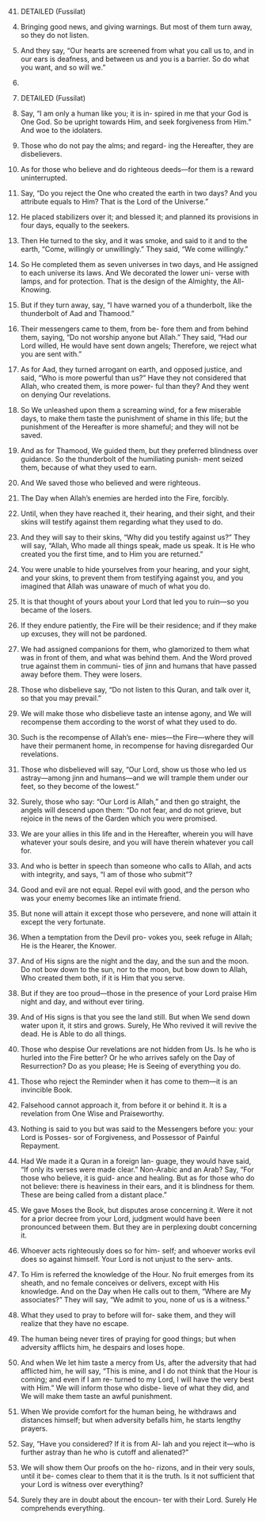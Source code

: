 41. DETAILED (Fussilat)

<!-- 1. Ha, Meem. A revelation from the Most Gracious, the
Most Merciful.
3. A Scripture whose Verses are detailed, a
Quran in Arabic for people who know. -->
4. Bringing good news, and giving warnings.
But most of them turn away, so they do not
listen.

5. And they say, “Our hearts are screened
from what you call us to, and in our ears is
deafness, and between us and you is a barrier.
So do what you want, and so will we.”
2.
18141. DETAILED (Fussilat)
6. Say, “I am only a human like you; it is in-
spired in me that your God is One God. So be
upright towards Him, and seek forgiveness
from Him.” And woe to the idolaters.
7. Those who do not pay the alms; and regard-
ing the Hereafter, they are disbelievers.
8. As for those who believe and do righteous
deeds—for them is a reward uninterrupted.
9. Say, “Do you reject the One who created the
earth in two days? And you attribute equals
to Him? That is the Lord of the Universe.”
10. He placed stabilizers over it; and blessed it;
and planned its provisions in four days,
equally to the seekers.
11. Then He turned to the sky, and it was
smoke, and said to it and to the earth, “Come,
willingly or unwillingly.” They said, “We
come willingly.”

12. So He completed them as seven universes
in two days, and He assigned to each universe
its laws. And We decorated the lower uni-
verse with lamps, and for protection. That is
the design of the Almighty, the All-Knowing.
13. But if they turn away, say, “I have warned
you of a thunderbolt, like the thunderbolt of
Aad and Thamood.”
14. Their messengers came to them, from be-
fore them and from behind them, saying, “Do
not worship anyone but Allah.” They said,
“Had our Lord willed, He would have sent
down angels; Therefore, we reject what you
are sent with.”
15. As for Aad, they turned arrogant on earth,
and opposed justice, and said, “Who is more
powerful than us?” Have they not considered
that Allah, who created them, is more power-
ful than they? And they went on denying Our
revelations.
16. So We unleashed upon them a screaming
wind, for a few miserable days, to make them
taste the punishment of shame in this life; but
the punishment of the Hereafter is more
shameful; and they will not be saved.
17. And as for Thamood, We guided them, but
they preferred blindness over guidance. So
the thunderbolt of the humiliating punish-
ment seized them, because of what they used
to earn.
18. And We saved those who believed and
were righteous.
19. The Day when Allah’s enemies are herded
into the Fire, forcibly.
20. Until, when they have reached it, their
hearing, and their sight, and their skins will
testify against them regarding what they used
to do.
21. And they will say to their skins, “Why did
you testify against us?” They will say, “Allah,
Who made all things speak, made us speak. It
is He who created you the first time, and to
Him you are returned.”
22. You were unable to hide yourselves from
your hearing, and your sight, and your skins,
to prevent them from testifying against you,
and you imagined that Allah was unaware of
much of what you do.
23. It is that thought of yours about your Lord
that led you to ruin—so you became of the
losers.
24. If they endure patiently, the Fire will be
their residence; and if they make up excuses,
they will not be pardoned.
25. We had assigned companions for them,
who glamorized to them what was in front of
them, and what was behind them. And the
Word proved true against them in communi-
ties of jinn and humans that have passed
away before them. They were losers.
26. Those who disbelieve say, “Do not listen to
this Quran, and talk over it, so that you may
prevail.”
27. We will make those who disbelieve taste an
intense agony, and We will recompense them
according to the worst of what they used to
do.
28. Such is the recompense of Allah’s ene-
mies—the Fire—where they will have their
permanent home, in recompense for having
disregarded Our revelations.

29. Those who disbelieved will say, “Our Lord, show us those who led us astray—among jinn
and humans—and we will trample them under our feet, so they become of the lowest.”
30. Surely, those who say: “Our Lord is Allah,” and then go straight, the angels will descend
upon them: “Do not fear, and do not grieve,
but rejoice in the news of the Garden which
you were promised.

31. We are your allies in this life and in the Hereafter, wherein you will have whatever
your souls desire, and you will have therein whatever you call for.
<!-- 32. As Hospitality from an All-Forgiving, Merciful One.” -->
33. And who is better in speech than someone who calls to Allah, and acts with integrity,
and says, “I am of those who submit”?

34. Good and evil are not equal. Repel evil with
good, and the person who was your enemy
becomes like an intimate friend.
35. But none will attain it except those who
persevere, and none will attain it except the
very fortunate.
36. When a temptation from the Devil pro-
vokes you, seek refuge in Allah; He is the
Hearer, the Knower.
37. And of His signs are the night and the day,
and the sun and the moon. Do not bow down
to the sun, nor to the moon, but bow down to
Allah, Who created them both, if it is Him
that you serve.
38. But if they are too proud—those in the
presence of your Lord praise Him night and
day, and without ever tiring.
39. And of His signs is that you see the land
still. But when We send down water upon it,
it stirs and grows. Surely, He Who revived it
will revive the dead. He is Able to do all
things.
40. Those who despise Our revelations are not
hidden from Us. Is he who is hurled into the
Fire better? Or he who arrives safely on the
Day of Resurrection? Do as you please; He is
Seeing of everything you do.
41. Those who reject
the Reminder when it has
come to them—it is an invincible Book.
42. Falsehood cannot approach it, from before
it or behind it. It is a revelation from One
Wise and Praiseworthy.
43. Nothing is said to you but was said to the
Messengers before you: your Lord is Posses-
sor of Forgiveness, and Possessor of Painful
Repayment.
44. Had We made it a Quran in a foreign lan-
guage, they would have said, “If only its
verses were made clear.” Non-Arabic and an
Arab? Say, “For those who believe, it is guid-
ance and healing. But as for those who do not
believe: there is heaviness in their ears, and it
is blindness for them. These are being called
from a distant place.”
45. We gave Moses the Book, but disputes
arose concerning it. Were it not for a prior
decree from your Lord, judgment would have
been pronounced between them. But they are
in perplexing doubt concerning it.
46. Whoever acts righteously does so for him-
self; and whoever works evil does so against
himself. Your Lord is not unjust to the serv-
ants.
47. To Him is referred the knowledge of the
Hour. No fruit emerges from its sheath, and
no female conceives or delivers, except with
His knowledge. And on the Day when He
calls out to them, “Where are My associates?”
They will say, “We admit to you, none of us
is a witness.”
48. What they used to pray to before will for-
sake them, and they will realize that they have
no escape.
49. The human being never tires of praying for
good things; but when adversity afflicts him,
he despairs and loses hope.
50. And when We let him taste a mercy from
Us, after the adversity that had afflicted him,
he will say, “This is mine, and I do not think
that the Hour is coming; and even if I am re-
turned to my Lord, I will have the very best with Him.” We will inform those who disbe-
lieve of what they did, and We will make them taste an awful punishment.
51. When We provide comfort for the human
being, he withdraws and distances himself;
but when adversity befalls him, he starts
lengthy prayers.
52. Say, “Have you considered? If it is from Al-
lah and you reject it—who is further astray
than he who is cutoff and alienated?”
53. We will show them Our proofs on the ho-
rizons, and in their very souls, until it be-
comes clear to them that it is the truth. Is it
not sufficient that your Lord is witness over
everything?
54. Surely they are in doubt about the encoun-
ter with their Lord. Surely He comprehends
everything.

